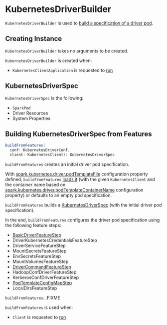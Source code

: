 # KubernetesDriverBuilder

`KubernetesDriverBuilder` is used to [build a specification of a driver pod](#buildFromFeatures).

## Creating Instance

`KubernetesDriverBuilder` takes no arguments to be created.

`KubernetesDriverBuilder` is created when:

* `KubernetesClientApplication` is requested to [run](KubernetesClientApplication.md#run)

## <span id="KubernetesDriverSpec"> KubernetesDriverSpec

`KubernetesDriverSpec` is the following:

* <span id="pod"> `SparkPod`
* <span id="driverKubernetesResources"> Driver Resources
* <span id="systemProperties"> System Properties

## <span id="buildFromFeatures"> Building KubernetesDriverSpec from Features

```scala
buildFromFeatures(
  conf: KubernetesDriverConf,
  client: KubernetesClient): KubernetesDriverSpec
```

`buildFromFeatures` creates an initial driver pod specification.

With [spark.kubernetes.driver.podTemplateFile](configuration-properties.md#spark.kubernetes.driver.podTemplateFile) configuration property defined, `buildFromFeatures` [loads it](KubernetesUtils.md#loadPodFromTemplate) (with the given `KubernetesClient` and the container name based on [spark.kubernetes.driver.podTemplateContainerName](configuration-properties.md#spark.kubernetes.driver.podTemplateContainerName) configuration property) or defaults to an empty pod specification.

`buildFromFeatures` builds a [KubernetesDriverSpec](#KubernetesDriverSpec) (with the initial driver pod specification).

In the end, `buildFromFeatures` configures the driver pod specification using the following feature steps:

* [BasicDriverFeatureStep](BasicDriverFeatureStep.md)
* DriverKubernetesCredentialsFeatureStep
* DriverServiceFeatureStep
* MountSecretsFeatureStep
* EnvSecretsFeatureStep
* MountVolumesFeatureStep
* [DriverCommandFeatureStep](DriverCommandFeatureStep.md)
* HadoopConfDriverFeatureStep
* KerberosConfDriverFeatureStep
* [PodTemplateConfigMapStep](PodTemplateConfigMapStep.md)
* LocalDirsFeatureStep

`buildFromFeatures`...FIXME

`buildFromFeatures` is used when:

* `Client` is requested to [run](Client.md#run)
